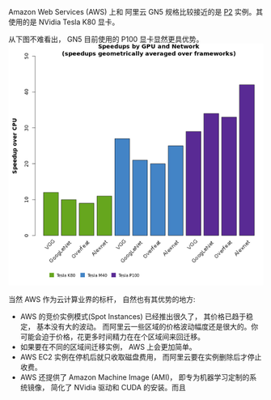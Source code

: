 Amazon Web Services (AWS) 上和 阿里云 GN5 规格比较接近的是 [P2](https://aws.amazon.com/ec2/instance-types/p2/) 实例。其使用的是 NVidia Tesla K80 显卡。

从下图不难看出， GN5 目前使用的 P100 显卡显然更具优势。
![pic](img/deep_learning_benchmark_per-network_speedups_on_Tesla_P100_PCIe.png)


当然 AWS 作为云计算业界的标杆， 自然也有其优势的地方:

- AWS 的竞价实例模式(Spot Instances) 已经推出很久了， 其价格已趋于稳定， 基本没有大的波动。 而阿里云一些区域的价格波动幅度还是很大的。你可能会迫于价格，花更多时间精力在在个区域间来回迁移。
- 如果要在不同的区域间迁移实例， AWS 上会更加简单。
- AWS EC2 实例在停机后就只收取磁盘费用， 而阿里云要在实例删除后才停止收费。
- AWS 还提供了 Amazon Machine Image (AMI)， 即专为机器学习定制的系统镜像， 简化了 NVidia 驱动和 CUDA 的安装。而且
